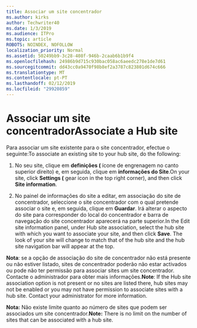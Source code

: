 ```yaml
---
title: Associar um site concentrador
ms.author: kirks
author: Techwriter40
ms.date: 1/3/2019
ms.audience: ITPro
ms.topic: article
ROBOTS: NOINDEX, NOFOLLOW
localization_priority: Normal
ms.assetid: 50249bb9-3c28-408f-946b-2caab6b1b9f4
ms.openlocfilehash: 24986b9d715c930bac058ac6aeedc278e1de7d61
ms.sourcegitcommit: dd43cc0a9470f98b8ef2a3787c823801d674c666
ms.translationtype: MT
ms.contentlocale: pt-PT
ms.lasthandoff: 02/12/2019
ms.locfileid: "29920859"
---
```

# <a name="associate-a-hub-site"></a><span data-ttu-id="b6257-102">Associar um site concentrador</span><span class="sxs-lookup"><span data-stu-id="b6257-102">Associate a Hub site</span></span>

<span data-ttu-id="b6257-103">Para associar um site existente para o site concentrador, efectue o seguinte:</span><span class="sxs-lookup"><span data-stu-id="b6257-103">To associate an existing site to your hub site, do the following:</span></span>
  
1. <span data-ttu-id="b6257-104">No seu site, clique em **definições (** ícone de engrenagem no canto superior direito) e, em seguida, clique em **informações do Site**.</span><span class="sxs-lookup"><span data-stu-id="b6257-104">On your site, click **Settings (** gear icon in the top right corner), and then click **Site information**.</span></span> 
    
2. <span data-ttu-id="b6257-p101">No painel de informações do site a editar, em associação do site de concentrador, seleccione o site concentrador com o qual pretende associar o site e, em seguida, clique em **Guardar**. Irá alterar o aspecto do site para corresponder do local do concentrador e barra de navegação do site concentrador aparecerá na parte superior.</span><span class="sxs-lookup"><span data-stu-id="b6257-p101">In the Edit site information panel, under Hub site association, select the hub site with which you want to associate your site, and then click **Save**. The look of your site will change to match that of the hub site and the hub site navigation bar will appear at the top.</span></span> 
    
 <span data-ttu-id="b6257-p102">**Nota**: se a opção de associação do site de concentrador não está presente ou não estiver listado, sites de concentrador poderão não estar activados ou pode não ter permissão para associar sites um site concentrador. Contacte o administrador para obter mais informações.</span><span class="sxs-lookup"><span data-stu-id="b6257-p102">**Note**: If the Hub site association option is not present or no sites are listed there, hub sites may not be enabled or you may not have permission to associate sites with a hub site. Contact your administrator for more information.</span></span> 
  
 <span data-ttu-id="b6257-109">**Nota:** Não existe limite quanto ao número de sites que podem ser associados um site concentrador.</span><span class="sxs-lookup"><span data-stu-id="b6257-109">**Note:** There is no limit on the number of sites that can be associated with a hub site.</span></span> 
  

